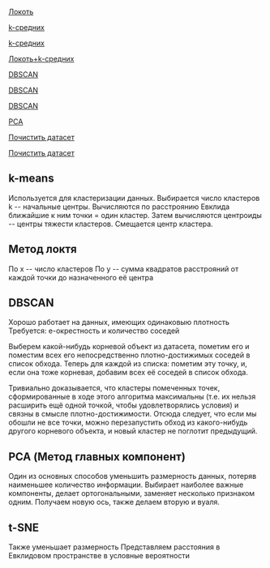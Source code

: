 [Локоть](https://habr.com/ru/company/otus/blog/666376/)

[k-средних](https://ru.wikipedia.org/wiki/%D0%9C%D0%B5%D1%82%D0%BE%D0%B4_k-%D1%81%D1%80%D0%B5%D0%B4%D0%BD%D0%B8%D1%85)

[k-средних](https://pythonru.com/uroki/sklearn-kmeans-i-knn)

[Локоть+k-средних](https://predictivehacks.com/k-means-elbow-method-code-for-python/)

[DBSCAN](https://scikit-learn.org/stable/auto_examples/cluster/plot_dbscan.html#sphx-glr-auto-examples-cluster-plot-dbscan-py)

[DBSCAN](https://www.reneshbedre.com/blog/dbscan-python.html)

[DBSCAN](https://habr.com/ru/post/322034/)

[PCA](https://scikit-learn.org/stable/auto_examples/decomposition/plot_pca_vs_lda.html#sphx-glr-auto-examples-decomposition-plot-pca-vs-lda-py)

[Почистить датасет](https://proglib.io/p/moem-dataset-rukovodstvo-po-ochistke-dannyh-v-python-2020-03-27)

[Почистить датасет](https://newtechaudit.ru/obnaruzhenie-vybrosov-v-machine-learning/)

## k-means
Используется для кластеризации данных. Выбирается число кластеров k -- начальные центры.
Вычисляются по расстроянию Евклида ближайшие к ним точки = один кластер. Затем вычисляются центроиды -- центры тяжести кластеров. 
Смещается центр кластера.

## Метод локтя
По х -- число кластеров
По у -- сумма квадратов расстрояний от каждой точки до назначенного её центра

## DBSCAN
Хорошо работает на данных, имеющих одинаковыю плотность
Требуется: е-окрестность и количество соседей

Выберем какой-нибудь корневой объект из датасета, пометим его и поместим всех его непосредственно плотно-достижимых соседей в список обхода. Теперь для каждой из списка: пометим эту точку, и, если она тоже корневая, добавим всех её соседей в список обхода. 

Тривиально доказывается, что кластеры помеченных точек, сформированные в ходе этого алгоритма максимальны (т.е. их нельзя расширить ещё одной точкой, чтобы удовлетворялись условия) и связны в смысле плотно-достижимости. Отсюда следует, что если мы обошли не все точки, можно перезапустить обход из какого-нибудь другого корневого объекта, и новый кластер не поглотит предыдущий.

## PCA (Метод главных компонент)
Один из основных способов уменьшить размерность данных, потеряв наименьшее количество информации. 
Выбирает наиболее важные компоненты, делает ортогональными, заменяет несколько признаком одним. Получаем новую ось, также делаем вторую и вуаля.

## t-SNE
Также уменьшает размерность
Представляем расстояния в Евклидовом пространстве в условные вероятности
